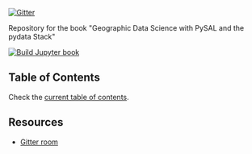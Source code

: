 [![Gitter](https://badges.gitter.im/pysal/gdsbook.svg)](https://gitter.im/pysal/gdsbook?utm_source=badge&utm_medium=badge&utm_campaign=pr-badge)

Repository for the book "Geographic Data Science with PySAL and the pydata
Stack"

[![Build Jupyter book](https://github.com/gdsbook/book/actions/workflows/build_website.yml/badge.svg?branch=master)](https://github.com/gdsbook/book/actions/workflows/build_website.yml)

## Table of Contents

Check the [current table of contents](notebooks/00_toc.md).

## Resources

- [Gitter room](https://gitter.im/pysal/gdsbook?utm_source=share-link&utm_medium=link&utm_campaign=share-link)
